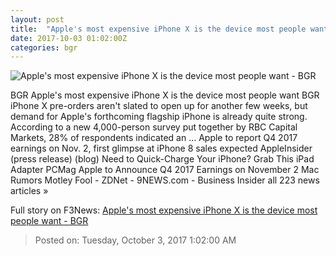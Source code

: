 ```yaml
---
layout: post
title:  "Apple's most expensive iPhone X is the device most people want - BGR"
date: 2017-10-03 01:02:00Z
categories: bgr
---
```


![Apple's most expensive iPhone X is the device most people want - BGR](https://boygeniusreport.files.wordpress.com/2017/09/iphone-x-official-1.jpg?quality=98&strip=all)

BGR Apple's most expensive iPhone X is the device most people want BGR iPhone X pre-orders aren't slated to open up for another few weeks, but demand for Apple's forthcoming flagship iPhone is already quite strong. According to a new 4,000-person survey put together by RBC Capital Markets, 28% of respondents indicated an ... Apple to report Q4 2017 earnings on Nov. 2, first glimpse at iPhone 8 sales expected AppleInsider (press release) (blog) Need to Quick-Charge Your iPhone? Grab This iPad Adapter PCMag Apple to Announce Q4 2017 Earnings on November 2 Mac Rumors Motley Fool - ZDNet - 9NEWS.com - Business Insider all 223 news articles »


Full story on F3News: [Apple's most expensive iPhone X is the device most people want - BGR](http://www.f3nws.com/n/MNEmNG)

> Posted on: Tuesday, October 3, 2017 1:02:00 AM
